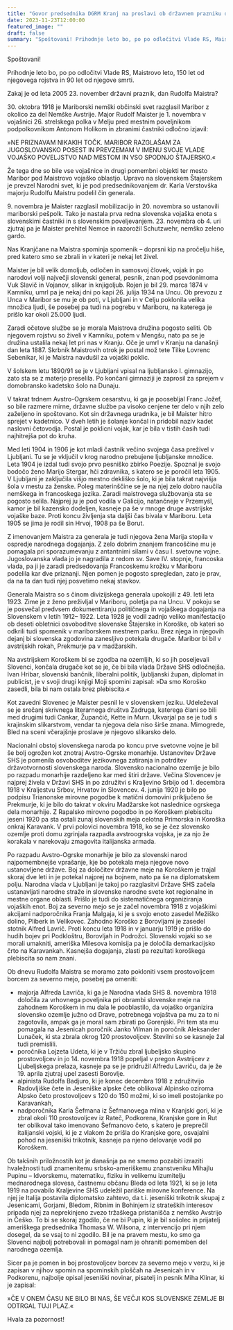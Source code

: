 ```yaml
---
title: "Govor predsednika DGRM Kranj na proslavi ob državnem prazniku dan Rudolfa Maistra na Maistrovem trgu v Kranju dne 23. 11. 2023" 
date: 2023-11-23T12:00:00
featured_image: ""
draft: false
summary: "Spoštovani! Prihodnje leto bo, po po odločitvi Vlade RS, Maistrovo leto, 150 let od njegovega rojstva in 90 let od njegove smrti. Zakaj je od leta 2005 23. november državni praznik, dan Rudolfa Maistra? ..."
---
```


Spoštovani!                                                  

Prihodnje leto bo, po po odločitvi Vlade RS, Maistrovo leto, 150 let od njegovega rojstva in 90 let od njegove smrti.

Zakaj je od leta 2005 23. november državni praznik, dan Rudolfa Maistra?

30\. oktobra 1918 je Mariborski nemški občinski svet razglasil Maribor z okolico za del Nemške Avstrije. Major Rudolf Maister je 1. novembra v vojašnici 26. strelskega polka v Melju pred mestnim poveljnikom podpolkovnikom Antonom Holikom in zbranimi častniki odločno izjavil:

»NE PRIZNAVAM NIKAKIH TOČK. MARIBOR RAZGLAŠAM ZA JUGOSLOVANSKO POSEST IN PREVZEMAM V IMENU SVOJE VLADE VOJAŠKO POVELJSTVO NAD MESTOM IN VSO SPODNJO ŠTAJERSKO.«

Že tega dne so bile vse vojašnice in drugi pomembni objekti ter mesto Maribor pod Maistrovo vojaško oblastjo. Upravo na slovenskem Štajerskem je prevzel Narodni svet, ki je pod predsednikovanjem dr. Karla Verstovška majorju Rudolfu Maistru podelil čin generala. 

9\. novembra je Maister razglasil mobilizacijo in 20. novembra so ustanovili mariborski pešpolk.  Tako je nastala prva redna slovenska vojaška enota s slovenskimi častniki in s slovenskim poveljevanjem. 23. novembra ob 4. uri zjutraj pa je Maister prehitel Nemce in razorožil Schutzwehr, nemško zeleno gardo. 

Nas Kranjčane na Maistra spominja spomenik – doprsni kip na pročelju hiše, pred katero smo se zbrali in v kateri je nekaj let živel. 

Maister je bil velik domoljub, odločen in samosvoj človek, vojak in po narodovi volji največji slovenski general, pesnik, znan pod psevdonimoma Vuk Slavič in Vojanov, slikar in knjigoljub. Rojen je bil 29. marca 1874 v Kamniku, umrl pa je nekaj dni po kapi 26. julija 1934 na Uncu. Ob prevozu z Unca v Maribor se mu je ob poti, v Ljubljani in v Celju poklonila velika množica ljudi, še posebej pa tudi na pogrebu v Mariboru, na katerega je prišlo kar okoli 25.000 ljudi. 

Zaradi očetove službe se je morala Maistrova družina pogosto seliti. Ob njegovem rojstvu so živeli v Kamniku, potem v Mengšu, nato pa se je družina ustalila nekaj let pri nas v Kranju. Oče je umrl v Kranju na današnji dan leta 1887. Skrbnik Maistrovih otrok je postal mož tete Tilke Lovrenc Sebenikar, ki je Maistra navdušil za vojaški poklic. 

V šolskem letu 1890/91 se je v Ljubljani vpisal na ljubljansko I. gimnazijo, zato sta se z materjo preselila. Po končani gimnaziji je zaprosil za sprejem v domobransko kadetsko šolo na Dunaju. 

V takrat trdnem Avstro-Ogrskem cesarstvu, ki ga je poosebljal Franc Jožef, so bile razmere mirne, državne službe pa visoko cenjene ter delo v njih zelo zaželjeno in spoštovano.  Kot sin državnega uradnika, je bil Maister hitro sprejet v kadetnico. V dveh letih je šolanje končal in pridobil naziv kadet naslovni četovodja. Postal je poklicni vojak, kar je bila v tistih časih tudi najhitrejša pot do kruha.

Med leti 1904 in 1906 je kot mladi častnik večino svojega časa preživel v Ljubljani. Tu se je vključil v krog narodno prebujene ljubljanske množice. Leta 1904 je izdal tudi svojo prvo pesniško zbirko Poezije. Spoznal je svojo bodočo ženo Marijo Stergar, hči zdravnika, s katero se je poročil leta 1905. V Ljubljani je zaključila višjo mestno dekliško šolo, ki je bila takrat najvišja šola v mestu za ženske. Poleg materinščine se je na njej zelo dobro naučila nemškega in francoskega jezika. Zaradi maistrovega službovanja sta se pogosto selila. Najprej ju je pod vodila v Galicijo, natančneje v Przemyśl, kamor je bil kazensko dodeljen, kasneje pa še v mnoge druge avstrijske vojaške baze. Proti koncu življenja sta daljši čas bivala v Mariboru. Leta 1905 se jima je rodil sin Hrvoj, 1908 pa še Borut. 

Z imenovanjem Maistra za generala je tudi njegova žena Marija stopila v ospredje narodnega dogajanja. Z zelo dobrim znanjem francoščine mu je pomagala pri sporazumevanju z antantnimi silami v času I. svetovne vojne. Jugoslovanska vlada jo je nagradila z redom sv. Save IV. stopnje, francoska vlada, pa ji je zaradi predsedovanja Francoskemu krožku v Mariboru podelila kar dve priznanji. Njen pomen je pogosto spregledan, zato je prav, da na ta dan tudi njej posvetimo nekaj stavkov.

Generala Maistra so s činom divizijskega generala upokojili z 49. leti leta 1923. Zime je z ženo preživljal v Mariboru, poletja pa na Uncu. V pokoju se je posvečal predvsem dokumentiranju političnega in vojaškega dogajanja na Slovenskem v letih 1912– 1922. Leta 1928 je vodil zadnjo veliko manifestacijo ob deseti obletnici osvoboditve slovenske Štajerske in Koroške, ob kateri so odkrili tudi spomenik v mariborskem mestnem parku. Brez njega in njegovih dejanj bi slovenska zgodovina zanesljivo potekala drugače. Maribor bi bil v avstrijskih rokah, Prekmurje pa v madžarskih. 

Na avstrijskem Koroškem bi se zgodba na ozemljih, ki so jih poseljevali Slovenci, končala drugače kot se je, če bi bila vlada Države SHS odločnejša. Ivan Hribar, slovenski bančnik, liberalni politik, ljubljanski župan, diplomat in publicist,  je v svoji drugi knjigi Moji spomini zapisal: »Da smo Koroško zasedli, bila bi nam ostala brez plebiscita.«

Kot zavedni Slovenec je Maister pesnil le v slovenskem jeziku. Udeleževal se je srečanj skrivnega literarnega društva Zadruga, katerega člani so bili med drugimi tudi Cankar, Župančič, Kette in Murn. Ukvarjal pa se je tudi s krajinskim slikarstvom, vendar ta njegova dela niso širše znana. Mimogrede, Bled na sceni včerajšnje proslave je njegovo slikarsko delo.

Nacionalni obstoj slovenskega naroda po koncu prve svetovne vojne je bil še bolj ogrožen kot znotraj Avstro-Ogrske monarhije. Ustanovitev Države SHS je pomenila osvoboditev jezikovnega zatiranja in potrditev državotvornosti slovenskega naroda. Slovensko nacionalno ozemlje je bilo po razpadu monarhije razdeljeno kar med štiri države. Večina Slovencev je najprej živela v Državi SHS in po združitvi s Kraljevino Srbijo od 1. decembra 1918 v Kraljestvu Srbov, Hrvatov in Slovencev. 4. junija 1920 je bilo po podpisu Trianonske mirovne pogodbe k matični domovini priključeno še Prekmurje, ki je bilo do takrat v okviru Madžarske kot naslednice ogrskega dela monarhije. Z Rapalsko mirovno pogodbo in po Koroškem plebiscitu jeseni 1920 pa sta ostali zunaj slovenskih meja celotna Primorska in Koroška onkraj Karavank. V prvi polovici novembra 1918, ko se je čez slovensko ozemlje proti domu zgrinjala razpadla avstroogrska vojska, je za njo že korakala v narekovaju zmagovita italijanska armada. 

Po razpadu Avstro-Ogrske monarhije je bilo za slovenski narod najpomembnejše vprašanje, kje bo potekala meja njegove novo ustanovljene države. Boj za določitev državne meje na Koroškem je trajal skoraj dve leti in je potekal najprej na bojnem, nato pa še na diplomatskem polju. Narodna vlada v Ljubljani je takoj po razglasitvi Države SHS začela ustanavljati narodne straže in slovenske narodne svete kot regionalne in mestne organe oblasti. Prišlo je tudi do sistematičnega organiziranja vojaških enot. Boj za severno mejo se je začel novembra 1918 z vojaškimi akcijami nadporočnika Franja Malgaja, ki je s svojo enoto zasedel Mežiško dolino, Pliberk in Velikovec. Zahodno Koroško z Borovljami je zasedel stotnik Alfred Lavrič. Proti koncu leta 1918 in v januarju 1919 je prišlo do hudih bojev pri Podkloštru, Borovljah in Podrožci. Slovenski vojaki so se morali umakniti, ameriška Milesova komisija pa je določila demarkacijsko črto na Karavankah. Kasnejša dogajanja, zlasti pa rezultati koroškega plebiscita so nam znani.

Ob dnevu Rudolfa Maistra se moramo zato pokloniti vsem prostovoljcem borcem za severno mejo, posebej pa omeniti: 
- majorja Alfreda Lavriča, ki ga je Narodna vlada SHS 8. novembra 1918 določila za vrhovnega poveljnika pri obrambi slovenske meje na zahodnem Koroškem in mu dala le  pooblastilo, da vojaško organizira slovensko ozemlje južno od Drave, potrebnega vojaštva pa mu za to ni zagotovila, ampak ga je moral sam zbirati po Gorenjski. Pri tem sta mu pomagala na Jesenicah poročnik Janko Vilman in poročnik Aleksander Lunaček, ki sta zbrala okrog 120 prostovoljcev. Številni so se kasneje žal tudi premislili.
- poročnika Lojzeta Udeta, ki je v Tržiču zbral ljubeljsko skupino prostovoljcev in jo 14. novembra 1918 popeljal v pregon Avstrijcev z Ljubeljskega prelaza, kasneje pa se je pridružil Alfredu Lavriču, da je že 19. aprila zjutraj upel zasesti Borovlje.
- alpinista Rudolfa Badjuro, ki je konec decembra 1918 z združitvijo Radovljiške čete in Jeseniške alpske čete oblikoval Alpinsko oziroma Alpsko četo prostovoljcev s 120 do 150 možmi, ki so imeli postojanke po Karavankah,
- nadporočnika Karla Šefmana iz Šefmanovega mlina v Kranjski gori, ki je zbral okoli 110 prostovoljcev iz Rateč, Podkorena, Kranjske gore in Rut ter oblikoval tako imenovano Šefmanovo četo, s katero je preprečil italijanski vojski, ki je z vlakom že prišla do Kranjske gore, osvajalni pohod na jeseniški trikotnik, kasneje pa njeno delovanje vodil po Koroškem.

Ob takšnih priložnostih kot je današnja pa ne smemo pozabiti izraziti hvaležnosti tudi znamenitemu srbsko-ameriškemu znanstveniku  Mihajlu Pupinu – Idvorskemu, matematiku, fiziku in velikemu izumitelju mednarodnega slovesa, častnemu občanu Bleda od leta 1921, ki se je leta 1919 na povabilo Kraljevine SHS udeležil pariške mirovne konference. Na njej je Italija postavila diplomatsko zahtevo, da t.i. jeseniški trikotnik skupaj z Jesenicami, Gorjami, Bledom, Ribnim in Bohinjem iz strateških interesov pripada njej za neprekinjeno zvezo tržaškega pristanišča z nemško Avstrijo in Češko. To bi se skoraj zgodilo, če ne bi Pupin, ki je bil sošolec in prijatelj ameriškega predsednika Thomasa W. Wilsona, z intervencijo pri njem dosegel, da se vsaj to ni zgodilo. Bil je na pravem mestu, ko smo ga Slovenci najbolj potrebovali in pomagal nam je ohraniti pomemben del narodnega ozemlja. 

Sicer pa je pomen in boj prostovoljcev borcev za severno mejo v verzu, ki je zapisan v njihov spomin na spominskih ploščah na Jesenicah in v Podkorenu, najbolje opisal jeseniški novinar, pisatelj in pesnik Miha Klinar, ki je zapisal: 

»ČE V ONEM ČASU NE BILO BI NAS, ŠE VEČJI KOS SLOVENSKE ZEMLJE BI ODTRGAL TUJI PLAZ.«

Hvala za pozornost!       